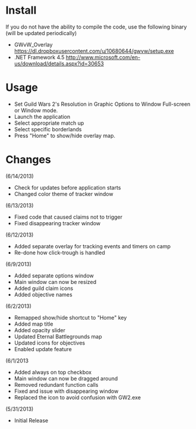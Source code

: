 Install
============
If you do not have the ability to compile the code, use the following binary (will be updated periodically)
- GWvW_Overlay https://dl.dropboxusercontent.com/u/10680644/gwvw/setup.exe
- .NET Framework 4.5 http://www.microsoft.com/en-us/download/details.aspx?id=30653

Usage
============
- Set Guild Wars 2's Resolution  in Graphic Options to Window Full-screen or Window mode.
- Launch the application
- Select appropriate match up
- Select specific borderlands
- Press "Home" to show/hide overlay map.

Changes
============
(6/14/2013)
- Check for updates before application starts
- Changed color theme of tracker window

(6/13/2013)
- Fixed code that caused claims not to trigger
- Fixed disappearing tracker window

(6/12/2013)
- Added separate overlay for tracking events and timers on camp
- Re-done how click-trough is handled

(6/9/2013)
- Added separate options window
- Main window can now be resized
- Added guild claim icons
- Added objective names

(6/2/2013)
- Remapped show/hide shortcut to "Home" key
- Added map title
- Added opacity slider
- Updated Eternal Battlegrounds map
- Updated icons for objectives
- Enabled update feature

(6/1/2013
- Added always on top checkbox
- Main window can now be dragged around
- Removed redundant function calls
- Fixed and issue with disappearing window
- Replaced the icon to avoid confusion with GW2.exe

(5/31/2013)
- Initial Release
